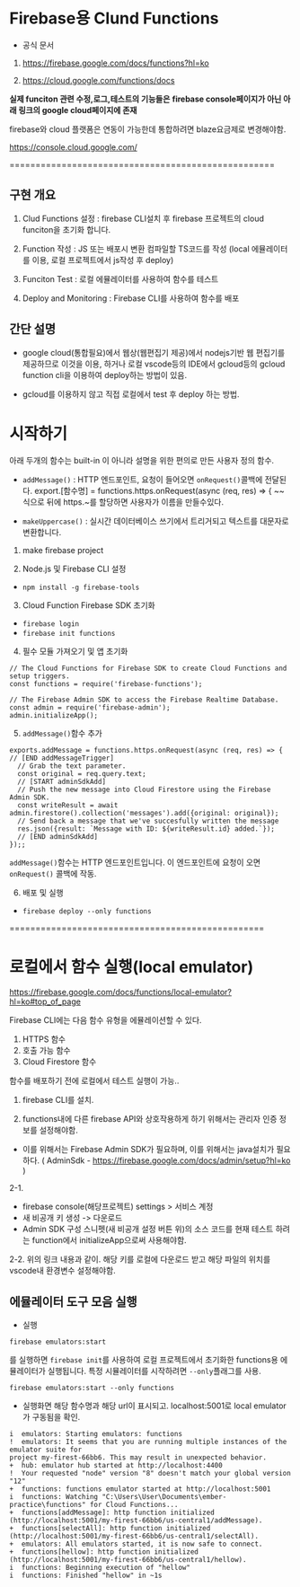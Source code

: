 
# Firebase용 Clund Functions

- 공식 문서
1. https://firebase.google.com/docs/functions?hl=ko

2. https://cloud.google.com/functions/docs

**실제 funciton 관련 수정,로그,테스트의 기능들은**
**firebase console페이지가 아닌 아래 링크의 google cloud페이지에 존재**

firebase와 cloud 플랫폼은 연동이 가능한데 통합하려면 blaze요금제로 변경해야함.

https://console.cloud.google.com/


===================================================

## 구현 개요
1. Clud Functions 설정 : firebase CLI설치 후 firebase 프로젝트의 cloud funciton을 초기화 합니다.

2. Function 작성 : JS 또는 배포시 변환 컴파일할 TS코드를 작성
(local 에뮬레이터를 이용, 로컬 프로젝트에서 js작성 후 deploy)

3. Funciton Test : 로컬 에뮬레이터를 사용하여 함수를 테스트

4. Deploy and Monitoring : Firebase CLI를 사용하여 함수를 배포

## 간단 설명

- google cloud(통합필요)에서 웹상(웹편집기 제공)에서 nodejs기반 웹 편집기를 제공하므로 이것을 이용, 하거나 로컬 vscode등의 IDE에서 gcloud등의 gcloud function cli을 이용하여 deploy하는 방법이 있음.

- gcloud를 이용하지 않고 직접 로컬에서 test 후 deploy 하는 방법.




# 시작하기

아래 두개의 함수는 built-in 이 아니라 설명을 위한 편의로 만든 사용자 정의 함수.

- `addMessage()` : HTTP 엔드포인트, 요청이 들어오면 `onRequest()`콜백에 전달된다.
export.[함수명] = functions.https.onRequest(async (req, res) => { ~~ 
식으로 뒤에 https.~를 할당하면 사용자가 이름을 만들수있다.

- `makeUppercase()` : 실시간 데이터베이스 쓰기에서 트리거되고 텍스트를 대문자로 변환합니다.


1. make firebase project

2. Node.js 및 Firebase CLI 설정
- `npm install -g firebase-tools` 

3. Cloud Function Firebase SDK 초기화
- `firebase login`
- `firebase init functions`

4. 필수 모듈 가져오기 및 앱 초기화
```
// The Cloud Functions for Firebase SDK to create Cloud Functions and setup triggers.
const functions = require('firebase-functions');

// The Firebase Admin SDK to access the Firebase Realtime Database.
const admin = require('firebase-admin');
admin.initializeApp();
```

5. `addMessage()`함수 추가

```
exports.addMessage = functions.https.onRequest(async (req, res) => {
// [END addMessageTrigger]
  // Grab the text parameter.
  const original = req.query.text;
  // [START adminSdkAdd]
  // Push the new message into Cloud Firestore using the Firebase Admin SDK.
  const writeResult = await admin.firestore().collection('messages').add({original: original});
  // Send back a message that we've succesfully written the message
  res.json({result: `Message with ID: ${writeResult.id} added.`});
  // [END adminSdkAdd]
});;
```

`addMessage()`함수는 HTTP 엔드포인트입니다. 이 엔드포인트에 요청이 오면 `onRequest()` 콜백에 작동.

6. 배포 및 실행

- `firebase deploy --only functions`



=================================================

# 로컬에서 함수 실행(local emulator)

https://firebase.google.com/docs/functions/local-emulator?hl=ko#top_of_page

Firebase CLI에는 다음 함수 유형을 에뮬레이션할 수 있다.
1. HTTPS 함수
2. 호출 가능 함수
3. Cloud Firestore 함수

함수를 배포하기 전에 로컬에서 테스트 실행이 가능..


1. firebase CLI를 설치.

2. functions내에 다른 firebase API와 상호작용하게 하기 위해서는 관리자 인증 정보를 설정해야함.

- 이를 위해서는 Firebase Admin SDK가 필요하며, 이를 위해서는 java설치가 필요하다. ( AdminSdk -  https://firebase.google.com/docs/admin/setup?hl=ko )


2-1. 
- firebase console(해당프로젝트) settings > 서비스 계정 
- 새 비공개 키 생성 -> 다운로드
-  Admin SDK 구성 스니펫(새 비공개 설정 버튼 위)의 소스 코드를 현재 테스트 하려는 function에서 initializeApp으로써 사용해야함.

2-2. 위의 링크 내용과 같이. 해당 키를 로컬에 다운로드 받고 해당 파일의 위치를 vscode내 환경변수 설정해야함.


## 에뮬레이터 도구 모음 실행

- 실행
```
firebase emulators:start
```
를 실행하면 `firebase init`를 사용하여 로컬 프로젝트에서 초기화한 functions용 에뮬레이터가 실행됩니다. 특정 시뮬레이터를 시작하려면 `--only`플래그를 사용.

```
firebase emulators:start --only functions
```


- 실행화면
해당 함수명과 해당 url이 표시되고.
localhost:5001로 local emulator가 구동됨을 확인.

```
i  emulators: Starting emulators: functions
!  emulators: It seems that you are running multiple instances of the emulator suite for
project my-firest-66bb6. This may result in unexpected behavior.
+  hub: emulator hub started at http://localhost:4400
!  Your requested "node" version "8" doesn't match your global version "12"
+  functions: functions emulator started at http://localhost:5001
i  functions: Watching "C:\Users\User\Documents\ember-practice\functions" for Cloud Functions...
+  functions[addMessage]: http function initialized (http://localhost:5001/my-firest-66bb6/us-central1/addMessage).
+  functions[selectAll]: http function initialized (http://localhost:5001/my-firest-66bb6/us-central1/selectAll).
+  emulators: All emulators started, it is now safe to connect.
+  functions[hellow]: http function initialized (http://localhost:5001/my-firest-66bb6/us-central1/hellow).
i  functions: Beginning execution of "hellow"
i  functions: Finished "hellow" in ~1s
```


